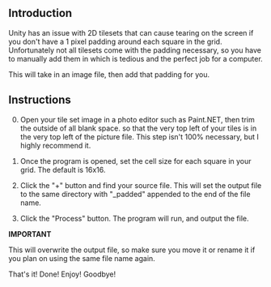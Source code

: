 Introduction
-----------------
Unity has an issue with 2D tilesets that can cause tearing on the screen if you don't have a 1 pixel padding around each square in the grid. Unfortunately not all tilesets come with the padding necessary, so you have to manually add them in which is tedious and the perfect job for a computer.

This will take in an image file, then add that padding for you.

Instructions
-----------------
0) Open your tile set image in a photo editor such as Paint.NET, then trim the outside of all blank space. so that the very top left of your tiles is in the very top left of the picture file. This step isn't 100% necessary, but I highly recommend it.

1) Once the program is opened, set the cell size for each square in your grid. The default is 16x16.

2) Click the "+" button and find your source file. This will set the output file to the same directory with "_padded" appended to the end of the file name.

3) Click the "Process" button. The program will run, and output the file.






****IMPORTANT****

This will overwrite the output file, so make sure you move it or rename it if you plan on using the same file name again.


That's it! Done! Enjoy! Goodbye!
